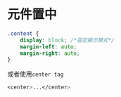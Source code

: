 # 元件置中

```css
.content {
    display: block; /*選定顯示模式*/
    margin-left: auto;
    margin-right: auto;
}
```

或者使用`center tag`

```css
<center>...</center>
```

